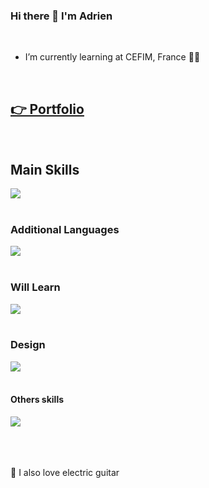 ### Hi there 👋 I'm Adrien
<br>

- I’m currently learning at CEFIM, France 👨‍💻

<br>

## [👉 Portfolio](https://adrienthevon.fr)

<br>

## Main Skills

<a href="https://skillicons.dev">
  <img src="https://skillicons.dev/icons?i=html,css,tailwind,js,ts,react,nextjs,redux,nodejs,express,mongodb," />
</a>

<br>
<br>

### Additional Languages

<a href="https://skillicons.dev">
  <img src="https://skillicons.dev/icons?i=bootstrap,mysql,php,wordpress,sass,scss" />
</a>

<br>
<br>

### Will Learn

<a href="https://skillicons.dev">
  <img src="https://skillicons.dev/icons?i=gatsby,vue,threejs" />
</a>

<br>
<br>

### Design

<a href="https://skillicons.dev">
  <img src="https://skillicons.dev/icons?i=figma,xd,ai,ps," />
</a>

<br>
<br>

#### Others skills

<a href="https://skillicons.dev">
  <img src="https://skillicons.dev/icons?i=github,vercel,aws,postman,codepen,ableton,discord,instagram,linkedin," />
</a>

<br>
<br>
<br>
<br>

 🎸 I also love electric guitar
